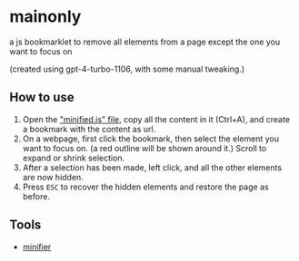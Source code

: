 # mainonly
a js bookmarklet to remove all elements from a page except the one you want to focus on

(created using gpt-4-turbo-1106, with some manual tweaking.)

## How to use
1. Open the ["minified.js" file](https://raw.githubusercontent.com/jerrylususu/mainonly/main/minified.js), copy all the content in it (Ctrl+A), and create a bookmark with the content as url.
2. On a webpage, first click the bookmark, then select the element you want to focus on. (a red outline will be shown around it.) Scroll to expand or shrink selection.
3. After a selection has been made, left click, and all the other elements are now hidden.
4. Press `ESC` to recover the hidden elements and restore the page as before.

## Tools
- [minifier](https://www.toptal.com/developers/javascript-minifier)
